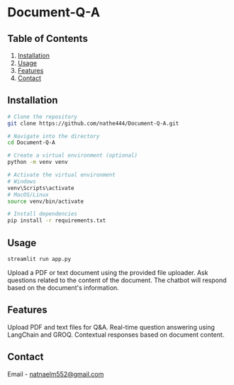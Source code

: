 ﻿# Document-Q-A

## Table of Contents

1. [Installation](#installation)
2. [Usage](#usage)
3. [Features](#features)
4. [Contact](#contact)

## Installation
```bash
# Clone the repository
git clone https://github.com/nathe444/Document-Q-A.git

# Navigate into the directory
cd Document-Q-A

# Create a virtual environment (optional)
python -m venv venv

# Activate the virtual environment
# Windows
venv\Scripts\activate
# MacOS/Linux
source venv/bin/activate

# Install dependencies
pip install -r requirements.txt

```
## Usage
```bash
streamlit run app.py
```
Upload a PDF or text document using the provided file uploader.
Ask questions related to the content of the document.
The chatbot will respond based on the document's information.

## Features

Upload PDF and text files for Q&A.
Real-time question answering using LangChain and GROQ.
Contextual responses based on document content.

## Contact
Email - natnaelm552@gmail.com

